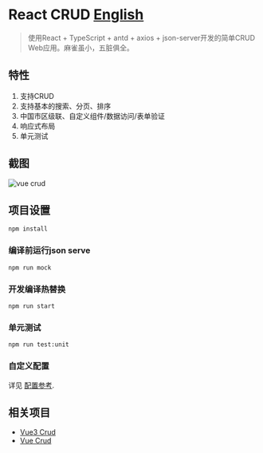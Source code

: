 # React CRUD [English](https://github.com/51fe/React-crud/blob/master/README.md)
> 使用React + TypeScript + antd + axios + json-server开发的简单CRUD Web应用。麻雀虽小，五脏俱全。

## 特性
1. 支持CRUD
2. 支持基本的搜索、分页、排序
3. 中国市区级联、自定义组件/数据访问/表单验证
4. 响应式布局
5. 单元测试

## 截图
![vue crud](https://www.riafan.com/github/vue-crud.jpg)


## 项目设置
```
npm install
```

### 编译前运行json serve
```
npm run mock
```

### 开发编译热替换
```
npm run start
```

### 单元测试
```
npm run test:unit
```

### 自定义配置
详见 [配置参考](https://create-react-app.dev).

## 相关项目
- [Vue3 Crud](https://github.com/51fe/vue3-crud)
- [Vue Crud](https://github.com/51fe/vue-crud)


